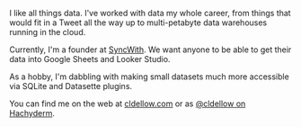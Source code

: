I like all things data. I've worked with data my whole career, from things that would fit in a Tweet all the way up to multi-petabyte data warehouses running in the cloud.

Currently, I'm a founder at [SyncWith](https://syncwith.com/). We want anyone to be able to get their data into Google Sheets and Looker Studio.

As a hobby, I'm dabbling with making small datasets much more accessible via SQLite and Datasette plugins.

You can find me on the web at [cldellow.com](https://cldellow.com/) or as [@cldellow on Hachyderm](https://hachyderm.io/@cldellow).
